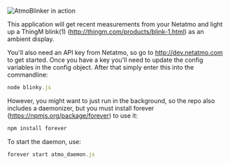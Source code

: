 ![AtmoBlinker in action](/path/to/img.jpg)

This application will get recent measurements from your Netatmo and light up a ThingM blink(1) (http://thingm.com/products/blink-1.html) as an ambient display.

You'll also need an API key from Netatmo, so go to http://dev.netatmo.com to get started.  Once you have a key you'll need to update the config variables in the config object.  After that simply enter this into the commandline:

```javascript
node blinky.js
```

However, you might want to just run in the background, so the repo also includes a daemonizer, but you must install forever (https://npmjs.org/package/forever) to use it:

```javascript
npm install forever
```

To start the daemon, use:

```javascript
forever start atmo_daemon.js
```
